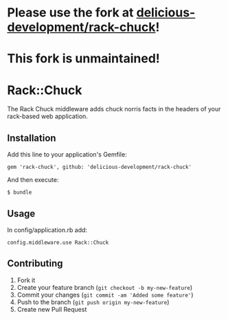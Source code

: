 # Please use the fork at [delicious-development/rack-chuck](https://github.com/delicious-development/rack-chuck)!
# This fork is unmaintained!

# Rack::Chuck

The Rack Chuck middleware adds chuck norris facts in the headers of your rack-based web application.

## Installation

Add this line to your application's Gemfile:

    gem 'rack-chuck', github: 'delicious-development/rack-chuck'

And then execute:

    $ bundle

## Usage

In config/application.rb add:

    config.middleware.use Rack::Chuck

## Contributing

1. Fork it
2. Create your feature branch (`git checkout -b my-new-feature`)
3. Commit your changes (`git commit -am 'Added some feature'`)
4. Push to the branch (`git push origin my-new-feature`)
5. Create new Pull Request
